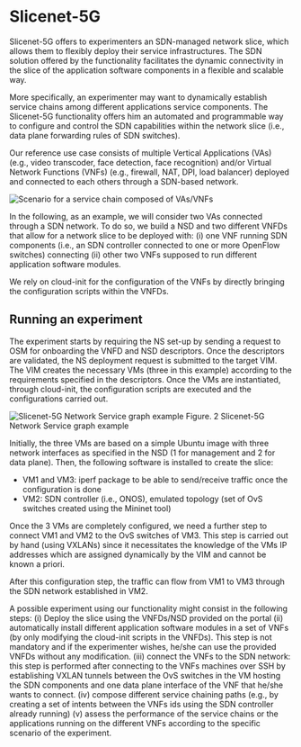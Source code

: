 <!-- TITLE: Slicenet -->
<!-- SUBTITLE: Slicenet-5G -->

# Slicenet-5G 

Slicenet-5G offers to experimenters an SDN-managed network slice, which allows them to flexibly deploy their service infrastructures. The SDN solution offered by the functionality facilitates the dynamic connectivity in the slice of the application software components in a flexible and scalable way.

More specifically, an experimenter may want to dynamically establish service chains among different applications service components. The Slicenet-5G functionality offers him an automated and programmable way to configure and control the SDN capabilities within the network slice (i.e., data plane forwarding rules of SDN switches).

Our reference use case consists of multiple Vertical Applications (VAs) (e.g., video transcoder, face detection, face recognition) and/or Virtual Network Functions (VNFs) (e.g., firewall, NAT, DPI, load balancer) deployed and connected to each others through a SDN-based network. 

![Scenario for a service chain composed of VAs/VNFs](/uploads/slicenet/slicenet-1.png "Scenario for a service chain composed of VAs/VNFs")


In the following, as an example, we will consider two VAs connected through a SDN network. To do so, we build a NSD and two different VNFDs that allow for a network slice to be deployed with: (i) one VNF running SDN components (i.e., an SDN controller connected to one or more OpenFlow switches) connecting (ii) other two VNFs supposed to run different application software modules.

We rely on cloud-init for the configuration of the VNFs by directly bringing the configuration scripts within the VNFDs. 

## Running an experiment

The experiment starts by requiring the NS set-up by sending a request to OSM for onboarding the VNFD and NSD descriptors. Once the descriptors are validated, the NS deployment request is submitted to the target VIM. The VIM creates the necessary VMs (three in this example) according to the requirements specified in the descriptors. Once the VMs are instantiated, through cloud-init, the configuration scripts are executed and the configurations carried out. 
 
 
![Slicenet-5G Network Service graph example](/uploads/slicenet/slicenet-2.png "Slicenet-5G Network Service graph example")
Figure. 2 Slicenet-5G Network Service graph example

Initially, the three VMs are based on a simple Ubuntu image with three network interfaces as specified in the NSD (1 for management and 2 for data plane). Then, the following software is installed to create the slice:
-	VM1 and VM3: iperf package to be able to send/receive traffic once the configuration is done
-	VM2: SDN controller (i.e., ONOS), emulated topology (set of OvS switches created using the Mininet tool)

Once the 3 VMs are completely configured, we need a further step to connect VM1 and VM2 to the OvS switches of VM3. This step is carried out by hand (using VXLANs) since it necessitates the knowledge of the VMs IP addresses which are assigned dynamically by the VIM and cannot be known a priori.

After this configuration step, the traffic can flow from VM1 to VM3 through the SDN network established in VM2. 

A possible experiment using our functionality might consist in the following steps: 
(i)	Deploy the slice using the VNFDs/NSD provided on the portal
(ii)	automatically install different application software modules in a set of VNFs (by only modifying the cloud-init scripts in the VNFDs). This step is not mandatory and if the experimenter wishes, he/she can use the provided VNFDs without any modification.
(iii)	connect the VNFs to the SDN network: this step is performed after connecting to the VNFs machines over SSH by establishing VXLAN tunnels between the OvS switches in the VM hosting the SDN components and one data plane interface of the VNF that he/she wants to connect.
(iv)	compose different service chaining paths (e.g., by creating a set of intents between the VNFs ids using the SDN controller already running)
(v)	assess the performance of the service chains or the applications running on the different VNFs according to the specific scenario of the experiment.
